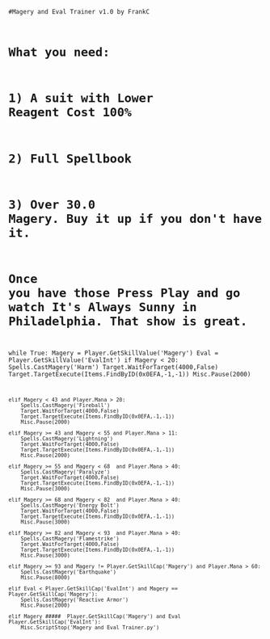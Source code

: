 <code>

#Magery and Eval Trainer v1.0 by FrankC

# What you need:

# 1) A suit with Lower Reagent Cost 100%

# 2) Full Spellbook

# 3) Over 30.0 Magery. Buy it up if you don't have it.


# Once you have those Press Play and go watch It's Always Sunny in Philadelphia. That show is great. 

while True:
    Magery = Player.GetSkillValue('Magery')
    Eval = Player.GetSkillValue('EvalInt')
    if Magery < 20:
        Spells.CastMagery('Harm')
        Target.WaitForTarget(4000,False)
        Target.TargetExecute(Items.FindByID(0x0EFA,-1,-1))
        Misc.Pause(2000)
        
    elif Magery < 43 and Player.Mana > 20:
        Spells.CastMagery('Fireball')
        Target.WaitForTarget(4000,False)
        Target.TargetExecute(Items.FindByID(0x0EFA,-1,-1))
        Misc.Pause(2000)
        
    elif Magery >= 43 and Magery < 55 and Player.Mana > 11:
        Spells.CastMagery('Lightning')
        Target.WaitForTarget(4000,False)
        Target.TargetExecute(Items.FindByID(0x0EFA,-1,-1))
        Misc.Pause(2000)   
   
    elif Magery >= 55 and Magery < 68  and Player.Mana > 40:
        Spells.CastMagery('Paralyze')
        Target.WaitForTarget(4000,False)
        Target.TargetExecute(Items.FindByID(0x0EFA,-1,-1))
        Misc.Pause(3000)  
       
    elif Magery >= 68 and Magery < 82  and Player.Mana > 40:
        Spells.CastMagery('Energy Bolt')
        Target.WaitForTarget(4000,False)
        Target.TargetExecute(Items.FindByID(0x0EFA,-1,-1))
        Misc.Pause(3000)

    elif Magery >= 82 and Magery < 93  and Player.Mana > 40:
        Spells.CastMagery('Flamestrike')
        Target.WaitForTarget(4000,False)
        Target.TargetExecute(Items.FindByID(0x0EFA,-1,-1))
        Misc.Pause(3000) 

    elif Magery >= 93 and Magery != Player.GetSkillCap('Magery') and Player.Mana > 60:
        Spells.CastMagery('Earthquake')
        Misc.Pause(8000)
            
    elif Eval < Player.GetSkillCap('EvalInt') and Magery == Player.GetSkillCap('Magery'):
        Spells.CastMagery('Reactive Armor')
        Misc.Pause(2000) 
   
    elif Magery #####  Player.GetSkillCap('Magery') and Eval  Player.GetSkillCap('EvalInt'):
        Misc.ScriptStop('Magery and Eval Trainer.py')

</code>